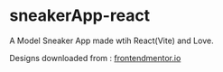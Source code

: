 # sneakerApp-react
A Model Sneaker App made wtih React(Vite) and Love.


Designs downloaded from : [frontendmentor.io](https://www.frontendmentor.io/challenges/ecommerce-product-page-UPsZ9MJp6)
